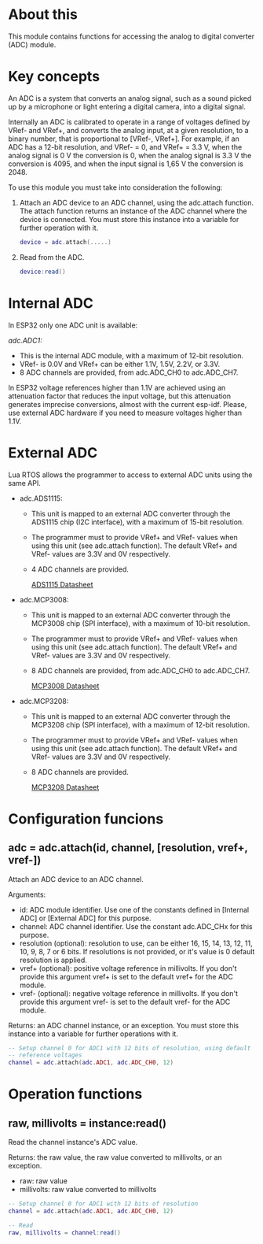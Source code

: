 # About this

This module contains functions for accessing the analog to digital converter (ADC) module.

# Key concepts

An ADC is a system that converts an analog signal, such as a sound picked up by a microphone or light entering a digital camera, into a digital signal.

Internally an ADC is calibrated to operate in a range of voltages defined by VRef- and VRef+, and converts the analog input, at a given resolution, to a binary number, that is proportional to [VRef-, VRef+]. For example, if an ADC has a 12-bit resolution, and VRef- = 0, and VRef+ = 3.3 V, when the analog signal is 0 V the conversion is 0, when the analog signal is 3.3 V the conversion is 4095, and when the input signal is 1,65 V the conversion is 2048.

To use this module you must take into consideration the following:

1. Attach an ADC device to an ADC channel, using the adc.attach function. The attach function returns an instance of the ADC channel where the device is connected. You must store this instance into a variable for further operation with it.

   ```lua
   device = adc.attach(.....)
   ```

2. Read from the ADC.

   ```lua
   device:read()
   ```

# Internal ADC

In ESP32 only one ADC unit is available:

_adc.ADC1:_

  * This is the internal ADC module, with a maximum of 12-bit resolution.
  * VRef- is 0.0V and VRef+ can be either 1.1V, 1.5V, 2.2V, or 3.3V.
  * 8 ADC channels are provided, from adc.ADC_CH0 to adc.ADC_CH7.

In ESP32 voltage references higher than 1.1V are achieved using an attenuation factor that reduces the input voltage, but this attenuation generates imprecise conversions, almost with the current esp-idf. Please, use external ADC hardware if you need to measure voltages higher than 1.1V.

# External ADC

Lua RTOS allows the programmer to access to external ADC units using the same API.

* adc.ADS1115:

  * This unit is mapped to an external ADC converter through the ADS1115 chip (I2C interface), with a maximum of 15-bit resolution.

  * The programmer must to provide VRef+ and VRef- values when using this unit (see adc.attach function). The default VRef+ and VRef- values are 3.3V and 0V respectively.

  * 4 ADC channels are provided.

    [ADS1115 Datasheet](http://www.ti.com/lit/ds/sbas444c/sbas444c.pdf)

* adc.MCP3008:

  * This unit is mapped to an external ADC converter through the MCP3008 chip (SPI interface), with a maximum of 10-bit resolution.

  * The programmer must to provide VRef+ and VRef- values when using this unit (see adc.attach function). The default VRef+ and VRef- values are 3.3V and 0V respectively.

  * 8 ADC channels are provided, from adc.ADC_CH0 to adc.ADC_CH7.

    [MCP3008 Datasheet](http://ww1.microchip.com/downloads/en/DeviceDoc/21295C.pdf)

* adc.MCP3208:

  * This unit is mapped to an external ADC converter through the MCP3208 chip (SPI interface), with a maximum of 12-bit resolution.

  * The programmer must to provide VRef+ and VRef- values when using this unit (see adc.attach function). The default VRef+ and VRef- values are 3.3V and 0V respectively.

  * 8 ADC channels are provided.

    [MCP3208 Datasheet](http://ww1.microchip.com/downloads/en/DeviceDoc/21298D.pdf)

# Configuration funcions

## adc = adc.attach(id, channel, [resolution, vref+, vref-])

Attach an ADC device to an ADC channel.

Arguments:

* id: ADC module identifier. Use one of the constants defined in [Internal ADC] or [External ADC] for this purpose.
* channel: ADC channel identifier. Use the constant adc.ADC_CHx for this purpose.
* resolution (optional): resolution to use, can be either 16, 15, 14, 13, 12, 11, 10, 9, 8, 7 or 6 bits. If resolutions is not provided, or it's value is 0 default resolution is applied.
* vref+ (optional): positive voltage reference in millivolts. If you don't provide this argument vref+ is set to the default vref+ for the ADC module.
* vref- (optional): negative voltage reference in millivolts. If you don't provide this argument vref- is set to the default vref- for the ADC module.

Returns: an ADC channel instance, or an exception. You must store this instance into a variable for further operations with it.

```lua
-- Setup channel 0 for ADC1 with 12 bits of resolution, using default
-- reference voltages
channel = adc.attach(adc.ADC1, adc.ADC_CH0, 12)
```

# Operation functions

## raw, millivolts = instance:read()

Read the channel instance's ADC value.

Returns: the raw value, the raw value converted to millivolts, or an exception.

* raw: raw value
* millivolts: raw value converted to millivolts 

```lua
-- Setup channel 0 for ADC1 with 12 bits of resolution
channel = adc.attach(adc.ADC1, adc.ADC_CH0, 12)

-- Read
raw, millivolts = channel:read()
```